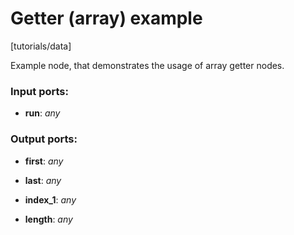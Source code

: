 # Getter (array) example

[tutorials/data]

Example node, that demonstrates the usage of array getter nodes.

### Input ports:

* __run__: _any_



### Output ports:

* __first__: _any_



* __last__: _any_



* __index_1__: _any_



* __length__: _any_



